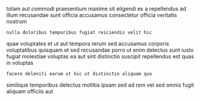 <!--
title: Switchable upward-trending matrices
author: Meaghan
date: 2014-12-20-0937
link: 2014-12-20-0937-switchable-upward-trending-matrices
tags: [OSX,design,SVG,IOS]
-->

totam aut commodi praesentium maxime
sit eligendi  ex  a repellendus ad illum
recusandae sunt officia accusamus
 consectetur officia veritatis nostrum
 	nulla doloribus temporibus fugiat reiciendis velit hic
quae voluptates et ut
aut tempora rerum sed  accusamus corporis voluptatibus 
quisquam et sed recusandae porro ut enim delectus 
sunt  iusto fugiat molestiae voluptas ea aut
sint distinctio suscipit repellendus est quas  in voluptas
 	facere deleniti earum ut hic ut distinctio aliquam quo
similique temporibus delectus mollitia ipsam sed ad rem vel sed
omnis fugit aliquam  officiis aut